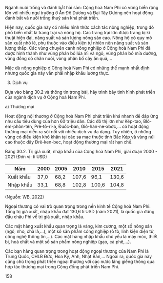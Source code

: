 Ngành nuôi trồng và đánh bắt hải sản: Cộng hoà Nam Phi có vùng biển rộng lớn với nhiều ngư trường ở Ấn Độ Dương và Đại Tây Dương nên hoạt động đánh bắt và nuôi trồng thuỷ sản khá phát triển.

Hiện nay, quốc gia này có nhiều hình thức cách tác nông nghiệp, trong đó phổ biến nhất là trang trại và nông hộ. Các trang trại lớn được trang bị kĩ thuật hiện đại, năng suất và sản lượng nông sản cao. Nông hộ có quy mô sản xuất nhỏ lẻ, phụ thuộc vào điều kiện tự nhiên nên năng suất và sản lượng thấp. Các vùng chuyên canh nông nghiệp ở Cộng hoà Nam Phi đã được hình thành như vùng phân bố lúa mì và ngô, vùng phân bố mía đường, vùng đồng cỏ chăn nuôi, vùng phân bố cây ăn quả,...

Mặc dù nông nghiệp ở Cộng hoà Nam Phi có những thế mạnh nhất định nhưng quốc gia này vẫn phải nhập khẩu lương thực.

3. Dịch vụ

Dựa vào bảng 30.2 và thông tin trong bài, hãy trình bày tình hình phát triển của ngành dịch vụ ở Cộng hoà Nam Phi.

a) Thương mại

Hoạt động nội thương ở Cộng hoà Nam Phi phát triển khá nhanh để đáp ứng nhu cầu tiêu dùng của hơn 60 triệu dân. Các đô thị lớn như Kép-tao, Blô-em-phôn-tên, Prê-tô-ri-a, Đuốc-ban, Giô-han-ne-xbơc,... có hoạt động thương mại diễn ra sôi nổi với nhiều dịch vụ đa dạng. Tuy nhiên, ở những vùng có điều kiện khó khăn tại các sa mạc thuộc tỉnh Bắc Kép và vùng núi cao thuộc dãy Đrê-ken-bec, hoạt động thương mại rất hạn chế.

Bảng 30.2. Trị giá xuất, nhập khẩu của Cộng hoà Nam Phi, giai đoạn 2000 - 2021
(Đơn vị: tỉ USD)

Năm | 2000 | 2005 | 2010 | 2015 | 2021
--- | --- | --- | --- | --- | ---
Xuất khẩu | 37,0 | 68,2 | 107,6 | 96,1 | 130,6
Nhập khẩu | 33,1 | 68,8 | 102,8 | 100,6 | 104,8

(Nguồn: WB, 2022)

Ngoại thương có vai trò quan trọng trong nền kinh tế Cộng hoà Nam Phi. Tổng trị giá xuất, nhập khẩu đạt 130,6 tỉ USD (năm 2021), là quốc gia đứng đầu châu Phi về trị giá xuất, nhập khẩu.

Các mặt hàng xuất khẩu quan trọng là vàng, kim cương, một số nông sản (ngô, nho, chà là,...), một số sản phẩm công nghiệp (ô tô, linh kiện điện tử, công nghệ thông tin,...). Các mặt hàng nhập khẩu chủ yếu là máy móc, thiết bị, hoá chất và một số sản phẩm nông nghiệp (gạo, cà phê,...).

Các bạn hàng quan trọng trong hoạt động ngoại thương của Nam Phi là Trung Quốc, CHLB Đức, Hoa Kỳ, Anh, Nhật Bản,... Ngoài ra, quốc gia này cũng chú trọng phát triển ngoại thương với các nước láng giềng thông qua hợp tác thương mại trong Cộng đồng phát triển Nam Phi.

158